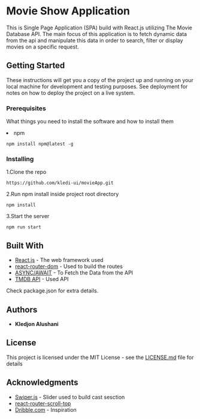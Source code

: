 # Movie Show Application

This is Single Page Application (SPA) build with React.js utilizing The Movie Database API. The main focus of this application is to fetch dynamic data from the api and manipulate this data in order to search, filter or display movies on a specific request.

## Getting Started

These instructions will get you a copy of the project up and running on your local machine for development and testing purposes. See deployment for notes on how to deploy the project on a live system.

### Prerequisites

What things you need to install the software and how to install them

<li>npm</li>

```
npm install npm@latest -g
```

### Installing

1.Clone the repo

```
https://github.com/kledi-ui/movieApp.git
```
2.Run npm install inside project root directory

```
npm install
```

3.Start the server

```
npm run start
```
## Built With

* [React.js](https://reactjs.org/) - The web framework used
* [react-router-dom](https://www.npmjs.com/package/react-router-dom) - Used to build the routes
* [ASYNC/AWAIT](https://javascript.info/async-await) - To Fetch the Data from the API
* [TMDB API](https://www.themoviedb.org/) - Used API

Check package.json for extra details.

## Authors

* **Kledjon Alushani** 
## License

This project is licensed under the MIT License - see the [LICENSE.md](LICENSE.md) file for details

## Acknowledgments

* [Swiper.js](https://swiperjs.com/) - Slider used to build cast sesction
* [react-router-scroll-top](https://www.npmjs.com/package/react-router-scroll-top)
* [Dribble.com](https://dribbble.com/) - Inspiration
